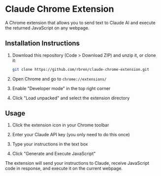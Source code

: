 # Claude Chrome Extension

A Chrome extension that allows you to send text to Claude AI and execute the returned JavaScript on any webpage.

## Installation Instructions

1. Download this repository (Code > Download ZIP) and unzip it, or clone it:
   ```bash
   git clone https://github.com/rbren/claude-chrome-extension.git
   ```

2. Open Chrome and go to `chrome://extensions/`

3. Enable "Developer mode" in the top right corner

4. Click "Load unpacked" and select the extension directory

## Usage

1. Click the extension icon in your Chrome toolbar

2. Enter your Claude API key (you only need to do this once)

3. Type your instructions in the text box

4. Click "Generate and Execute JavaScript"

The extension will send your instructions to Claude, receive JavaScript code in response, and execute it on the current webpage.